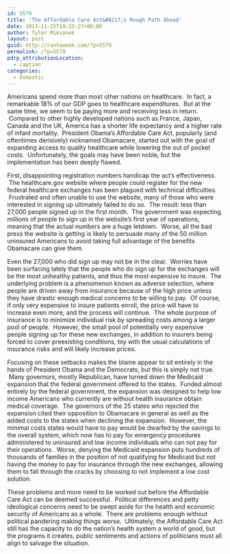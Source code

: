 ```yaml
---
id: 5579
title: 'The Affordable Care Act&#8217;s Rough Path Ahead'
date: 2013-11-25T19:23:27+00:00
author: Tyler Miksanek
layout: post
guid: http://rantaweek.com/?p=5579
permalink: /?p=5579
pdrp_attributionLocation:
  - caption
categories:
  - Domestic
---
```

Americans spend more than most other nations on healthcare.  In fact, a remarkable 18% of our GDP goes to healthcare expenditures.  But at the same time, we seem to be paying more and receiving less in return.  Compared to other highly developed nations such as France, Japan, Canada and the UK, America has a shorter life expectancy and a higher rate of infant mortality.  President Obama&#8217;s Affordable Care Act, popularly (and oftentimes derisively) nicknamed Obamacare, started out with the goal of expanding access to quality healthcare while lowering the out of pocket costs.  Unfortunately, the goals may have been noble, but the implementation has been deeply flawed.

First, disappointing registration numbers handicap the act&#8217;s effectiveness.  The healthcare.gov website where people could register for the new federal healthcare exchanges has been plagued with technical difficulties.  Frustrated and often unable to use the website, many of those who were interested in signing up ultimately failed to do so.  The result: less than 27,000 people signed up in the first month.  The government was expecting millions of people to sign up in the website&#8217;s first year of operations, meaning that the actual numbers are a huge letdown.  Worse, all the bad press the website is getting is likely to persuade many of the 50 million uninsured Americans to avoid taking full advantage of the benefits Obamacare can give them.

Even the 27,000 who did sign up may not be in the clear.  Worries have been surfacing lately that the people who do sign up for the exchanges will be the most unhealthy patients, and thus the most expensive to insure.  The underlying problem is a phenomenon known as adverse selection, where people are driven away from insurance because of the high price unless they have drastic enough medical concerns to be willing to pay.  Of course, if only very expensive to insure patients enroll, the price will have to increase even more, and the process will continue.  The whole purpose of insurance is to minimize individual risk by spreading costs among a larger pool of people.  However, the small pool of potentially very expensive people signing up for these new exchanges, in addition to insurers being forced to cover preexisting conditions, toy with the usual calculations of insurance risks and will likely increase prices.

Focusing on these setbacks makes the blame appear to sit entirely in the hands of President Obama and the Democrats, but this is simply not true.  Many governors, mostly Republican, have turned down the Medicaid expansion that the federal government offered to the states.  Funded almost entirely by the federal government, the expansion was designed to help low income Americans who currently are without health insurance obtain medical coverage.  The governors of the 25 states who rejected the expansion cited their opposition to Obamacare in general as well as the added costs to the states when declining the expansion.  However, the minimal costs states would have to pay would be dwarfed by the savings to the overall system, which now has to pay for emergency procedures administered to uninsured and low income individuals who can not pay for their operations.  Worse, denying the Medicaid expansion puts hundreds of thousands of families in the position of not qualifying for Medicaid but not having the money to pay for insurance through the new exchanges, allowing them to fall through the cracks by choosing to not implement a low cost solution.

These problems and more need to be worked out before the Affordable Care Act can be deemed successful.  Political differences and petty ideological concerns need to be swept aside for the health and economic security of Americans as a whole.  There are problems enough without political pandering making things worse.  Ultimately, the Affordable Care Act still has the capacity to do the nation&#8217;s health system a world of good, but the programs it creates, public sentiments and actions of politicians must all align to salvage the situation.